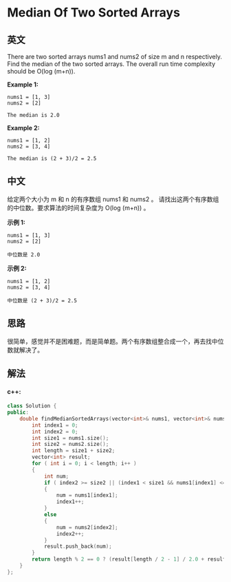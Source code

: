 # Median Of Two Sorted Arrays

## 英文
There are two sorted arrays nums1 and nums2 of size m and n respectively.
Find the median of the two sorted arrays. The overall run time complexity should be O(log (m+n)).

**Example 1:**
```
nums1 = [1, 3]
nums2 = [2]

The median is 2.0
```
**Example 2:**
```
nums1 = [1, 2]
nums2 = [3, 4]

The median is (2 + 3)/2 = 2.5
```

## 中文
给定两个大小为 m 和 n 的有序数组 nums1 和 nums2 。
请找出这两个有序数组的中位数。要求算法的时间复杂度为 O(log (m+n)) 。

**示例 1:**
```
nums1 = [1, 3]
nums2 = [2]

中位数是 2.0
```
**示例 2:**
```
nums1 = [1, 2]
nums2 = [3, 4]

中位数是 (2 + 3)/2 = 2.5
```

## 思路
很简单，感觉并不是困难题，而是简单题。两个有序数组整合成一个，再去找中位数就解决了。

## 解法
#### c++:
```c++
class Solution {
public:
    double findMedianSortedArrays(vector<int>& nums1, vector<int>& nums2) {
        int index1 = 0;
        int index2 = 0;
        int size1 = nums1.size();
        int size2 = nums2.size();
        int length = size1 + size2;
        vector<int> result;
        for ( int i = 0; i < length; i++ )
        {
            int num;
            if ( index2 >= size2 || (index1 < size1 && nums1[index1] <= nums2[index2]) )
            {
                num = nums1[index1];
                index1++;
            }
            else
            {
                num = nums2[index2];
                index2++;
            }
            result.push_back(num);
        }
        return length % 2 == 0 ? (result[length / 2 - 1] / 2.0 + result[length / 2] / 2.0) : (result[length / 2]);
    }
};
```